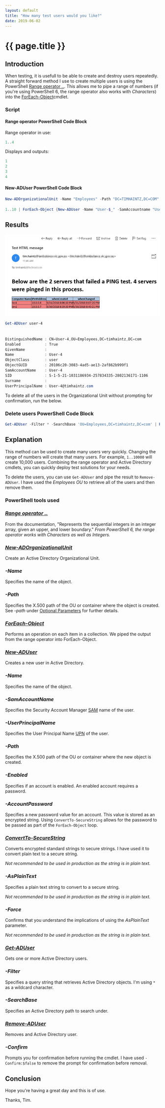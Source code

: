 ```yaml
---
layout: default
title: "How many test users would you like?"
date: 2019-06-02
---
```

# {{ page.title }}

## Introduction

When testing, it is usefull to be able to create and destroy users repeatedly. A straight forward method I use to create multiple users is using the PowerShell [Range operator ..](https://docs.microsoft.com/en-us/powershell/module/microsoft.powershell.core/about/about_operators?view=powershell-6#range-operator-). This allows me to pipe a range of numbers (if you're using PowerShell 6, the range operator also works with *Characters*) into the [ForEach-Object](https://docs.microsoft.com/en-us/powershell/module/microsoft.powershell.core/foreach-object?view=powershell-6)cmdlet.

### Script

#### Range operator PowerShell Code Block

Range operator in use:

```powershell
1..4
```

Displays and outputs:

```powershell
1
2
3
4
```

#### New-ADUser PowerShell Code Block

```powershell
New-ADOrganizationalUnit -Name "Employees" -Path "DC=TIMHAINTZ,DC=COM"

1..10 | ForEach-Object {New-ADUser -Name "User-$_" -SamAccountname "User-$_" -UserPrincipalName "User-$_`@timhaintz.com" -Path "OU=Employees,DC=timhaintz,DC=com" -Enabled $true -AccountPassword (ConvertTo-SecureString "P@ssw0rd" -AsPlainText -Force)}

```

## Results

![Name of Image](/assets/20180531/HTML-EmailAsFile.png)

```powershell
Get-ADUser user-4


DistinguishedName : CN=User-4,OU=Employees,DC=timhaintz,DC=com
Enabled           : True
GivenName         :
Name              : User-4
ObjectClass       : user
ObjectGUID        : 20106c20-3083-4ad5-ae13-2af862b999f1
SamAccountName    : User-4
SID               : S-1-5-21-1031186934-257834335-2802136171-1106
Surname           :
UserPrincipalName : User-4@timhaintz.com
```

To delete all of the users in the Organizational Unit without prompting for confirmation, run the below.

### Delete users PowerShell Code Block

```powershell
Get-ADUser -Filter * -SearchBase 'OU=Employees,DC=timhaintz,DC=com' | Remove-ADUser -Confirm:$false
```

## Explanation

This method can be used to create many users very quickly. Changing the range of numbers will create that many users. For example, `1..10000` will create 10,000 users. Combining the range operator and Active Directory cmdlets, you can quickly deploy test solutions for your needs.

To delete the users, you can use `Get-ADUser` and pipe the result to `Remove-ADUser`. I have used the *Employees OU* to retrieve all of the users and then remove them.

### PowerShell tools used

### *[Range operator ..](https://docs.microsoft.com/en-us/powershell/module/microsoft.powershell.core/about/about_operators?view=powershell-6#range-operator-)*

From the documentation, "Represents the sequential integers in an integer array, given an upper, and lower boundary."
*From PowerShell 6, the range operator works with Characters as well as Integers.*

### *[New-ADOrganizationalUnit](https://docs.microsoft.com/en-us/powershell/module/addsadministration/new-adorganizationalunit?view=win10-ps)*

Create an Active Directory Organizational Unit.

### *-Name*

Specifies the name of the object.

### *-Path*

Specifies the X.500 path of the OU or container where the object is created. See *-path* under [Optional Parameters](https://docs.microsoft.com/en-us/powershell/module/addsadministration/new-adorganizationalunit?view=win10-ps#optional-parameters) for further details.

### *[ForEach-Object](https://docs.microsoft.com/en-us/powershell/module/microsoft.powershell.core/foreach-object?view=powershell-6)*

Performs an operation on each item in a collection. We piped the output from the range operator into ForEach-Object.

### *[New-ADUser](https://docs.microsoft.com/en-us/powershell/module/addsadministration/new-aduser?view=win10-ps)*

Creates a new user in Active Directory.

### *-Name*

Specifies the name of the object.

### *-SamAccountName*

Specifies the Security Account Manager [SAM](https://docs.microsoft.com/en-us/previous-versions/windows/it-pro/windows-server-2003/cc756748(v=ws.10)) name of the user.

### *-UserPrincipalName*

Specifies the User Principal Name [UPN](https://docs.microsoft.com/en-us/windows/desktop/adschema/a-userprincipalname) of the user.

### *-Path*

Specifies the X.500 path of the OU or container where the new object is created.

### *-Enabled*

Specifies if an account is enabled. An enabled account requires a password.

### *-AccountPassword*

Specifies a new password value for an account. This value is stored as an encrypted string. Using `ConvertTo-SecureString` allows for the password to be passed as part of the `ForEach-Object` loop.

### *[ConvertTo-SecureString](https://docs.microsoft.com/en-us/powershell/module/microsoft.powershell.security/convertto-securestring?view=powershell-6)*

Converts encrypted standard strings to secure strings. I have used it to convert plain text to a secure string.

*Not recommended to be used in production as the string is in plain text.*

### *-AsPlainText*

Specifies a plain text string to convert to a secure string.

*Not recommended to be used in production as the string is in plain text.*

### *-Force*

Confirms that you understand the implications of using the *AsPlainText* parameter.

*Not recommended to be used in production as the string is in plain text.*

### *[Get-ADUser](https://docs.microsoft.com/en-us/powershell/module/addsadministration/get-aduser?view=win10-ps)*

Gets one or more Active Directory users.

### *-Filter*

Specifies a query string that retrieves Active Directory objects. I'm using `*` as a wildcard character.

### *-SearchBase*

Specifies an Active Directory path to search under.

### *[Remove-ADUser](https://docs.microsoft.com/en-us/powershell/module/activedirectory/remove-aduser?view=winserver2012-ps)*

Removes and Active Directory user.

### *-Confirm*

Prompts you for confirmation before running the cmdlet. I have used `-Confirm:$false` to remove the prompt for confirmation before removal.

## Conclusion

Hope you're having a great day and this is of use.

Thanks, Tim.

